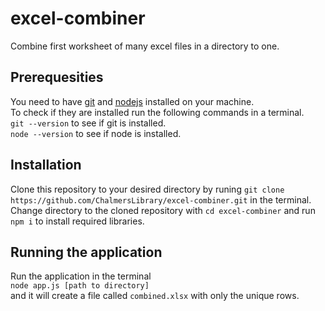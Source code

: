 # excel-combiner

Combine first worksheet of many excel files in a directory to one.

## Prerequesities

You need to have [git](git-scm.org) and [nodejs](nodejs.org) installed on your machine.  
To check if they are installed run the following commands in a terminal.  
`git --version` to see if git is installed.  
`node --version` to see if node is installed.

## Installation

Clone this repository to your desired directory by runing `git clone https://github.com/ChalmersLibrary/excel-combiner.git` in the terminal.  
Change directory to the cloned repository with `cd excel-combiner` and run `npm i` to install required libraries.

## Running the application

Run the application in the terminal  
`node app.js [path to directory]`  
and it will create a file called `combined.xlsx` with only the unique rows.
